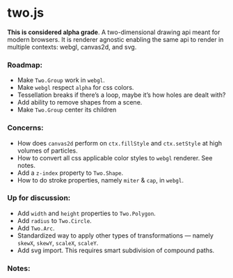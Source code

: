 two.js
======

__This is considered alpha grade__. A two-dimensional drawing api meant for modern browsers. It is renderer agnostic enabling the same api to render in multiple contexts: webgl, canvas2d, and svg.

### Roadmap:
+ Make `Two.Group` work in `webgl`.
+ Make `webgl` respect `alpha` for css colors.
+ Tessellation breaks if there’s a loop, maybe it’s how holes are dealt with?
+ Add ability to remove shapes from a scene.
+ Make `Two.Group` center its children

### Concerns:
+ How does `canvas2d` perform on `ctx.fillStyle` and `ctx.setStyle` at high volumes of particles.
+ How to convert all css applicable color styles to `webgl` renderer. See notes.
+ Add a `z-index` property to `Two.Shape`.
+ How to do stroke properties, namely `miter` & `cap`, in `webgl`.

### Up for discussion:
+ Add `width` and `height` properties to `Two.Polygon`.
+ Add `radius` to `Two.Circle`.
+ Add `Two.Arc`.
+ Standardized way to apply other types of transformations — namely `skewX`, `skewY`, `scaleX`, `scaleY`.
+ Add svg import. This requires smart subdivision of compound paths.

### Notes:
